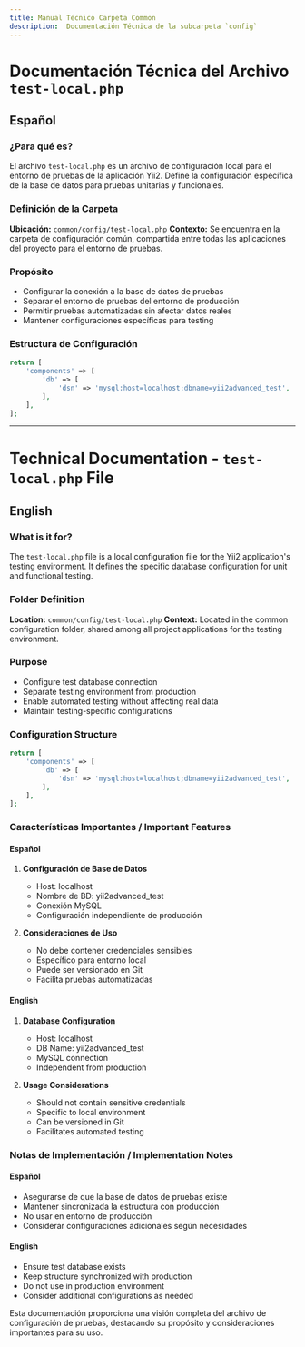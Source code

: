```yaml
---
title: Manual Técnico Carpeta Common
description:  Documentación Técnica de la subcarpeta `config`
---
```


# Documentación Técnica del Archivo `test-local.php`

## Español

### ¿Para qué es?
El archivo `test-local.php` es un archivo de configuración local para el entorno de pruebas de la aplicación Yii2. Define la configuración específica de la base de datos para pruebas unitarias y funcionales.

### Definición de la Carpeta
**Ubicación:** `common/config/test-local.php`
**Contexto:** Se encuentra en la carpeta de configuración común, compartida entre todas las aplicaciones del proyecto para el entorno de pruebas.

### Propósito
- Configurar la conexión a la base de datos de pruebas
- Separar el entorno de pruebas del entorno de producción
- Permitir pruebas automatizadas sin afectar datos reales
- Mantener configuraciones específicas para testing

### Estructura de Configuración
```php
return [
    'components' => [
        'db' => [
            'dsn' => 'mysql:host=localhost;dbname=yii2advanced_test',
        ],
    ],
];
```

---

# Technical Documentation - `test-local.php` File

## English

### What is it for?
The `test-local.php` file is a local configuration file for the Yii2 application's testing environment. It defines the specific database configuration for unit and functional testing.

### Folder Definition
**Location:** `common/config/test-local.php`
**Context:** Located in the common configuration folder, shared among all project applications for the testing environment.

### Purpose
- Configure test database connection
- Separate testing environment from production
- Enable automated testing without affecting real data
- Maintain testing-specific configurations

### Configuration Structure
```php
return [
    'components' => [
        'db' => [
            'dsn' => 'mysql:host=localhost;dbname=yii2advanced_test',
        ],
    ],
];
```

### Características Importantes / Important Features

#### Español
1. **Configuración de Base de Datos**
   - Host: localhost
   - Nombre de BD: yii2advanced_test
   - Conexión MySQL
   - Configuración independiente de producción

2. **Consideraciones de Uso**
   - No debe contener credenciales sensibles
   - Específico para entorno local
   - Puede ser versionado en Git
   - Facilita pruebas automatizadas

#### English
1. **Database Configuration**
   - Host: localhost
   - DB Name: yii2advanced_test
   - MySQL connection
   - Independent from production

2. **Usage Considerations**
   - Should not contain sensitive credentials
   - Specific to local environment
   - Can be versioned in Git
   - Facilitates automated testing

### Notas de Implementación / Implementation Notes

#### Español
- Asegurarse de que la base de datos de pruebas existe
- Mantener sincronizada la estructura con producción
- No usar en entorno de producción
- Considerar configuraciones adicionales según necesidades

#### English
- Ensure test database exists
- Keep structure synchronized with production
- Do not use in production environment
- Consider additional configurations as needed

Esta documentación proporciona una visión completa del archivo de configuración de pruebas, destacando su propósito y consideraciones importantes para su uso.
